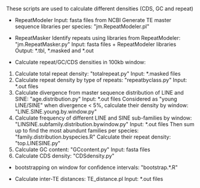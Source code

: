These scripts are used to calculate different densities (CDS, GC and repeat)

- RepeatModeler
Input: fasta files from NCBI
Generate TE master sequence libraries per species: "jm.RepeatModeler.pl"

- RepeatMasker
Identify repeats using libraries from RepeatModeler: "jm.RepeatMasker.py"
Input: fasta files + RepeatModeler libraries
Output: *.tbl, *.masked and *.out

- Calculate repeat/GC/CDS densities in 100kb window:
1) Calculate total repeat density: "totalrepeat.py"
Input: *.masked files
2) Calculate repeat density by type of repeats: "repeatbyclass.py"
Input: *.out files
3) Calculate divergence from master sequence distribution of LINE and SINE: "age.distribution.py"
Input: *.out files
Considered as "young LINE/SINE" when divergence < 5%, calculate their density by window: "LINE.SINE.young.by.window.py" 
4) Calculate frequency of different LINE and SINE sub-families by window: "LINSINE.subfamily.distribution.bywindow.py"
Input: *.out files
Then sum up to find the most abundunt families per species: "family.distribution.byspecies.R"
Calculate their repeat density: "top.LINESINE.py"
5) Calculate GC content: "GCcontent.py"
Input: fasta files
6) Calculate CDS density: "CDSdensity.py"

- bootstrapping on window for confidence intervals: "bootstrap.*.R"

- Calculate inter-TE distances: TE_distance.pl
Input: *.out files
